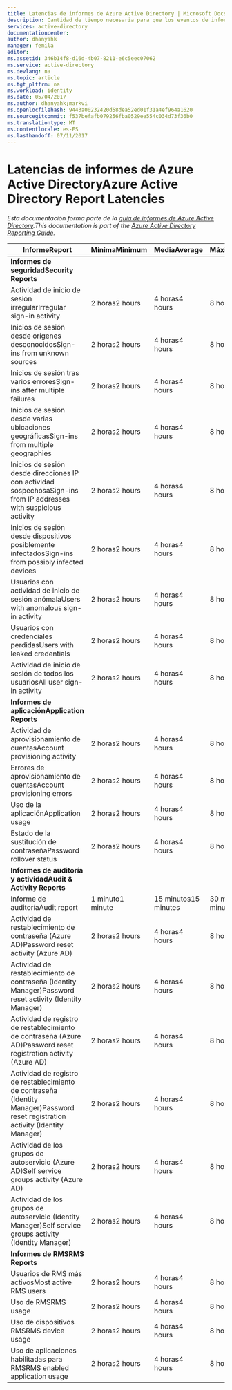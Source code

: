 ```yaml
---
title: Latencias de informes de Azure Active Directory | Microsoft Docs
description: Cantidad de tiempo necesaria para que los eventos de informes aparezcan en su directorio de Azure Active Directory
services: active-directory
documentationcenter: 
author: dhanyahk
manager: femila
editor: 
ms.assetid: 346b14f8-d16d-4b07-8211-e6c5eec07062
ms.service: active-directory
ms.devlang: na
ms.topic: article
ms.tgt_pltfrm: na
ms.workload: identity
ms.date: 05/04/2017
ms.author: dhanyahk;markvi
ms.openlocfilehash: 9443a00232420d58dea52ed01f31a4ef964a1620
ms.sourcegitcommit: f537befafb079256fba0529ee554c034d73f36b0
ms.translationtype: MT
ms.contentlocale: es-ES
ms.lasthandoff: 07/11/2017
---
```

# <a name="azure-active-directory-report-latencies"></a><span data-ttu-id="3c7fa-103">Latencias de informes de Azure Active Directory</span><span class="sxs-lookup"><span data-stu-id="3c7fa-103">Azure Active Directory Report Latencies</span></span>
<span data-ttu-id="3c7fa-104">*Esta documentación forma parte de la [guía de informes de Azure Active Directory](active-directory-reporting-guide.md).*</span><span class="sxs-lookup"><span data-stu-id="3c7fa-104">*This documentation is part of the [Azure Active Directory Reporting Guide](active-directory-reporting-guide.md).*</span></span>

| <span data-ttu-id="3c7fa-105">Informe</span><span class="sxs-lookup"><span data-stu-id="3c7fa-105">Report</span></span> | <span data-ttu-id="3c7fa-106">Mínima</span><span class="sxs-lookup"><span data-stu-id="3c7fa-106">Minimum</span></span> | <span data-ttu-id="3c7fa-107">Media</span><span class="sxs-lookup"><span data-stu-id="3c7fa-107">Average</span></span> | <span data-ttu-id="3c7fa-108">Máxima</span><span class="sxs-lookup"><span data-stu-id="3c7fa-108">Maximum</span></span> |
| --- | --- | --- | --- |
| <span data-ttu-id="3c7fa-109">**Informes de seguridad**</span><span class="sxs-lookup"><span data-stu-id="3c7fa-109">**Security Reports**</span></span> | | | |
| <span data-ttu-id="3c7fa-110">Actividad de inicio de sesión irregular</span><span class="sxs-lookup"><span data-stu-id="3c7fa-110">Irregular sign-in activity</span></span> |<span data-ttu-id="3c7fa-111">2 horas</span><span class="sxs-lookup"><span data-stu-id="3c7fa-111">2 hours</span></span> |<span data-ttu-id="3c7fa-112">4 horas</span><span class="sxs-lookup"><span data-stu-id="3c7fa-112">4 hours</span></span> |<span data-ttu-id="3c7fa-113">8 horas</span><span class="sxs-lookup"><span data-stu-id="3c7fa-113">8 hours</span></span> |
| <span data-ttu-id="3c7fa-114">Inicios de sesión desde orígenes desconocidos</span><span class="sxs-lookup"><span data-stu-id="3c7fa-114">Sign-ins from unknown sources</span></span> |<span data-ttu-id="3c7fa-115">2 horas</span><span class="sxs-lookup"><span data-stu-id="3c7fa-115">2 hours</span></span> |<span data-ttu-id="3c7fa-116">4 horas</span><span class="sxs-lookup"><span data-stu-id="3c7fa-116">4 hours</span></span> |<span data-ttu-id="3c7fa-117">8 horas</span><span class="sxs-lookup"><span data-stu-id="3c7fa-117">8 hours</span></span> |
| <span data-ttu-id="3c7fa-118">Inicios de sesión tras varios errores</span><span class="sxs-lookup"><span data-stu-id="3c7fa-118">Sign-ins after multiple failures</span></span> |<span data-ttu-id="3c7fa-119">2 horas</span><span class="sxs-lookup"><span data-stu-id="3c7fa-119">2 hours</span></span> |<span data-ttu-id="3c7fa-120">4 horas</span><span class="sxs-lookup"><span data-stu-id="3c7fa-120">4 hours</span></span> |<span data-ttu-id="3c7fa-121">8 horas</span><span class="sxs-lookup"><span data-stu-id="3c7fa-121">8 hours</span></span> |
| <span data-ttu-id="3c7fa-122">Inicios de sesión desde varias ubicaciones geográficas</span><span class="sxs-lookup"><span data-stu-id="3c7fa-122">Sign-ins from multiple geographies</span></span> |<span data-ttu-id="3c7fa-123">2 horas</span><span class="sxs-lookup"><span data-stu-id="3c7fa-123">2 hours</span></span> |<span data-ttu-id="3c7fa-124">4 horas</span><span class="sxs-lookup"><span data-stu-id="3c7fa-124">4 hours</span></span> |<span data-ttu-id="3c7fa-125">8 horas</span><span class="sxs-lookup"><span data-stu-id="3c7fa-125">8 hours</span></span> |
| <span data-ttu-id="3c7fa-126">Inicios de sesión desde direcciones IP con actividad sospechosa</span><span class="sxs-lookup"><span data-stu-id="3c7fa-126">Sign-ins from IP addresses with suspicious activity</span></span> |<span data-ttu-id="3c7fa-127">2 horas</span><span class="sxs-lookup"><span data-stu-id="3c7fa-127">2 hours</span></span> |<span data-ttu-id="3c7fa-128">4 horas</span><span class="sxs-lookup"><span data-stu-id="3c7fa-128">4 hours</span></span> |<span data-ttu-id="3c7fa-129">8 horas</span><span class="sxs-lookup"><span data-stu-id="3c7fa-129">8 hours</span></span> |
| <span data-ttu-id="3c7fa-130">Inicios de sesión desde dispositivos posiblemente infectados</span><span class="sxs-lookup"><span data-stu-id="3c7fa-130">Sign-ins from possibly infected devices</span></span> |<span data-ttu-id="3c7fa-131">2 horas</span><span class="sxs-lookup"><span data-stu-id="3c7fa-131">2 hours</span></span> |<span data-ttu-id="3c7fa-132">4 horas</span><span class="sxs-lookup"><span data-stu-id="3c7fa-132">4 hours</span></span> |<span data-ttu-id="3c7fa-133">8 horas</span><span class="sxs-lookup"><span data-stu-id="3c7fa-133">8 hours</span></span> |
| <span data-ttu-id="3c7fa-134">Usuarios con actividad de inicio de sesión anómala</span><span class="sxs-lookup"><span data-stu-id="3c7fa-134">Users with anomalous sign-in activity</span></span> |<span data-ttu-id="3c7fa-135">2 horas</span><span class="sxs-lookup"><span data-stu-id="3c7fa-135">2 hours</span></span> |<span data-ttu-id="3c7fa-136">4 horas</span><span class="sxs-lookup"><span data-stu-id="3c7fa-136">4 hours</span></span> |<span data-ttu-id="3c7fa-137">8 horas</span><span class="sxs-lookup"><span data-stu-id="3c7fa-137">8 hours</span></span> |
| <span data-ttu-id="3c7fa-138">Usuarios con credenciales perdidas</span><span class="sxs-lookup"><span data-stu-id="3c7fa-138">Users with leaked credentials</span></span> |<span data-ttu-id="3c7fa-139">2 horas</span><span class="sxs-lookup"><span data-stu-id="3c7fa-139">2 hours</span></span> |<span data-ttu-id="3c7fa-140">4 horas</span><span class="sxs-lookup"><span data-stu-id="3c7fa-140">4 hours</span></span> |<span data-ttu-id="3c7fa-141">8 horas</span><span class="sxs-lookup"><span data-stu-id="3c7fa-141">8 hours</span></span> |
| <span data-ttu-id="3c7fa-142">Actividad de inicio de sesión de todos los usuarios</span><span class="sxs-lookup"><span data-stu-id="3c7fa-142">All user sign-in activity</span></span> |<span data-ttu-id="3c7fa-143">2 horas</span><span class="sxs-lookup"><span data-stu-id="3c7fa-143">2 hours</span></span> |<span data-ttu-id="3c7fa-144">4 horas</span><span class="sxs-lookup"><span data-stu-id="3c7fa-144">4 hours</span></span> |<span data-ttu-id="3c7fa-145">8 horas</span><span class="sxs-lookup"><span data-stu-id="3c7fa-145">8 hours</span></span> |
| <span data-ttu-id="3c7fa-146">**Informes de aplicación**</span><span class="sxs-lookup"><span data-stu-id="3c7fa-146">**Application Reports**</span></span> | | | |
| <span data-ttu-id="3c7fa-147">Actividad de aprovisionamiento de cuentas</span><span class="sxs-lookup"><span data-stu-id="3c7fa-147">Account provisioning activity</span></span> |<span data-ttu-id="3c7fa-148">2 horas</span><span class="sxs-lookup"><span data-stu-id="3c7fa-148">2 hours</span></span> |<span data-ttu-id="3c7fa-149">4 horas</span><span class="sxs-lookup"><span data-stu-id="3c7fa-149">4 hours</span></span> |<span data-ttu-id="3c7fa-150">8 horas</span><span class="sxs-lookup"><span data-stu-id="3c7fa-150">8 hours</span></span> |
| <span data-ttu-id="3c7fa-151">Errores de aprovisionamiento de cuentas</span><span class="sxs-lookup"><span data-stu-id="3c7fa-151">Account provisioning errors</span></span> |<span data-ttu-id="3c7fa-152">2 horas</span><span class="sxs-lookup"><span data-stu-id="3c7fa-152">2 hours</span></span> |<span data-ttu-id="3c7fa-153">4 horas</span><span class="sxs-lookup"><span data-stu-id="3c7fa-153">4 hours</span></span> |<span data-ttu-id="3c7fa-154">8 horas</span><span class="sxs-lookup"><span data-stu-id="3c7fa-154">8 hours</span></span> |
| <span data-ttu-id="3c7fa-155">Uso de la aplicación</span><span class="sxs-lookup"><span data-stu-id="3c7fa-155">Application usage</span></span> |<span data-ttu-id="3c7fa-156">2 horas</span><span class="sxs-lookup"><span data-stu-id="3c7fa-156">2 hours</span></span> |<span data-ttu-id="3c7fa-157">4 horas</span><span class="sxs-lookup"><span data-stu-id="3c7fa-157">4 hours</span></span> |<span data-ttu-id="3c7fa-158">8 horas</span><span class="sxs-lookup"><span data-stu-id="3c7fa-158">8 hours</span></span> |
| <span data-ttu-id="3c7fa-159">Estado de la sustitución de contraseña</span><span class="sxs-lookup"><span data-stu-id="3c7fa-159">Password rollover status</span></span> |<span data-ttu-id="3c7fa-160">2 horas</span><span class="sxs-lookup"><span data-stu-id="3c7fa-160">2 hours</span></span> |<span data-ttu-id="3c7fa-161">4 horas</span><span class="sxs-lookup"><span data-stu-id="3c7fa-161">4 hours</span></span> |<span data-ttu-id="3c7fa-162">8 horas</span><span class="sxs-lookup"><span data-stu-id="3c7fa-162">8 hours</span></span> |
| <span data-ttu-id="3c7fa-163">**Informes de auditoría y actividad**</span><span class="sxs-lookup"><span data-stu-id="3c7fa-163">**Audit & Activity Reports**</span></span> | | | |
| <span data-ttu-id="3c7fa-164">Informe de auditoría</span><span class="sxs-lookup"><span data-stu-id="3c7fa-164">Audit report</span></span> |<span data-ttu-id="3c7fa-165">1 minuto</span><span class="sxs-lookup"><span data-stu-id="3c7fa-165">1 minute</span></span> |<span data-ttu-id="3c7fa-166">15 minutos</span><span class="sxs-lookup"><span data-stu-id="3c7fa-166">15 minutes</span></span> |<span data-ttu-id="3c7fa-167">30 minutos</span><span class="sxs-lookup"><span data-stu-id="3c7fa-167">30 minutes</span></span> |
| <span data-ttu-id="3c7fa-168">Actividad de restablecimiento de contraseña (Azure AD)</span><span class="sxs-lookup"><span data-stu-id="3c7fa-168">Password reset activity (Azure AD)</span></span> |<span data-ttu-id="3c7fa-169">2 horas</span><span class="sxs-lookup"><span data-stu-id="3c7fa-169">2 hours</span></span> |<span data-ttu-id="3c7fa-170">4 horas</span><span class="sxs-lookup"><span data-stu-id="3c7fa-170">4 hours</span></span> |<span data-ttu-id="3c7fa-171">8 horas</span><span class="sxs-lookup"><span data-stu-id="3c7fa-171">8 hours</span></span> |
| <span data-ttu-id="3c7fa-172">Actividad de restablecimiento de contraseña (Identity Manager)</span><span class="sxs-lookup"><span data-stu-id="3c7fa-172">Password reset activity (Identity Manager)</span></span> |<span data-ttu-id="3c7fa-173">2 horas</span><span class="sxs-lookup"><span data-stu-id="3c7fa-173">2 hours</span></span> |<span data-ttu-id="3c7fa-174">4 horas</span><span class="sxs-lookup"><span data-stu-id="3c7fa-174">4 hours</span></span> |<span data-ttu-id="3c7fa-175">8 horas</span><span class="sxs-lookup"><span data-stu-id="3c7fa-175">8 hours</span></span> |
| <span data-ttu-id="3c7fa-176">Actividad de registro de restablecimiento de contraseña (Azure AD)</span><span class="sxs-lookup"><span data-stu-id="3c7fa-176">Password reset registration activity (Azure AD)</span></span> |<span data-ttu-id="3c7fa-177">2 horas</span><span class="sxs-lookup"><span data-stu-id="3c7fa-177">2 hours</span></span> |<span data-ttu-id="3c7fa-178">4 horas</span><span class="sxs-lookup"><span data-stu-id="3c7fa-178">4 hours</span></span> |<span data-ttu-id="3c7fa-179">8 horas</span><span class="sxs-lookup"><span data-stu-id="3c7fa-179">8 hours</span></span> |
| <span data-ttu-id="3c7fa-180">Actividad de registro de restablecimiento de contraseña (Identity Manager)</span><span class="sxs-lookup"><span data-stu-id="3c7fa-180">Password reset registration activity (Identity Manager)</span></span> |<span data-ttu-id="3c7fa-181">2 horas</span><span class="sxs-lookup"><span data-stu-id="3c7fa-181">2 hours</span></span> |<span data-ttu-id="3c7fa-182">4 horas</span><span class="sxs-lookup"><span data-stu-id="3c7fa-182">4 hours</span></span> |<span data-ttu-id="3c7fa-183">8 horas</span><span class="sxs-lookup"><span data-stu-id="3c7fa-183">8 hours</span></span> |
| <span data-ttu-id="3c7fa-184">Actividad de los grupos de autoservicio (Azure AD)</span><span class="sxs-lookup"><span data-stu-id="3c7fa-184">Self service groups activity (Azure AD)</span></span> |<span data-ttu-id="3c7fa-185">2 horas</span><span class="sxs-lookup"><span data-stu-id="3c7fa-185">2 hours</span></span> |<span data-ttu-id="3c7fa-186">4 horas</span><span class="sxs-lookup"><span data-stu-id="3c7fa-186">4 hours</span></span> |<span data-ttu-id="3c7fa-187">8 horas</span><span class="sxs-lookup"><span data-stu-id="3c7fa-187">8 hours</span></span> |
| <span data-ttu-id="3c7fa-188">Actividad de los grupos de autoservicio (Identity Manager)</span><span class="sxs-lookup"><span data-stu-id="3c7fa-188">Self service groups activity (Identity Manager)</span></span> |<span data-ttu-id="3c7fa-189">2 horas</span><span class="sxs-lookup"><span data-stu-id="3c7fa-189">2 hours</span></span> |<span data-ttu-id="3c7fa-190">4 horas</span><span class="sxs-lookup"><span data-stu-id="3c7fa-190">4 hours</span></span> |<span data-ttu-id="3c7fa-191">8 horas</span><span class="sxs-lookup"><span data-stu-id="3c7fa-191">8 hours</span></span> |
| <span data-ttu-id="3c7fa-192">**Informes de RMS**</span><span class="sxs-lookup"><span data-stu-id="3c7fa-192">**RMS Reports**</span></span> | | | |
| <span data-ttu-id="3c7fa-193">Usuarios de RMS más activos</span><span class="sxs-lookup"><span data-stu-id="3c7fa-193">Most active RMS users</span></span> |<span data-ttu-id="3c7fa-194">2 horas</span><span class="sxs-lookup"><span data-stu-id="3c7fa-194">2 hours</span></span> |<span data-ttu-id="3c7fa-195">4 horas</span><span class="sxs-lookup"><span data-stu-id="3c7fa-195">4 hours</span></span> |<span data-ttu-id="3c7fa-196">8 horas</span><span class="sxs-lookup"><span data-stu-id="3c7fa-196">8 hours</span></span> |
| <span data-ttu-id="3c7fa-197">Uso de RMS</span><span class="sxs-lookup"><span data-stu-id="3c7fa-197">RMS usage</span></span> |<span data-ttu-id="3c7fa-198">2 horas</span><span class="sxs-lookup"><span data-stu-id="3c7fa-198">2 hours</span></span> |<span data-ttu-id="3c7fa-199">4 horas</span><span class="sxs-lookup"><span data-stu-id="3c7fa-199">4 hours</span></span> |<span data-ttu-id="3c7fa-200">8 horas</span><span class="sxs-lookup"><span data-stu-id="3c7fa-200">8 hours</span></span> |
| <span data-ttu-id="3c7fa-201">Uso de dispositivos RMS</span><span class="sxs-lookup"><span data-stu-id="3c7fa-201">RMS device usage</span></span> |<span data-ttu-id="3c7fa-202">2 horas</span><span class="sxs-lookup"><span data-stu-id="3c7fa-202">2 hours</span></span> |<span data-ttu-id="3c7fa-203">4 horas</span><span class="sxs-lookup"><span data-stu-id="3c7fa-203">4 hours</span></span> |<span data-ttu-id="3c7fa-204">8 horas</span><span class="sxs-lookup"><span data-stu-id="3c7fa-204">8 hours</span></span> |
| <span data-ttu-id="3c7fa-205">Uso de aplicaciones habilitadas para RMS</span><span class="sxs-lookup"><span data-stu-id="3c7fa-205">RMS enabled application usage</span></span> |<span data-ttu-id="3c7fa-206">2 horas</span><span class="sxs-lookup"><span data-stu-id="3c7fa-206">2 hours</span></span> |<span data-ttu-id="3c7fa-207">4 horas</span><span class="sxs-lookup"><span data-stu-id="3c7fa-207">4 hours</span></span> |<span data-ttu-id="3c7fa-208">8 horas</span><span class="sxs-lookup"><span data-stu-id="3c7fa-208">8 hours</span></span> |

